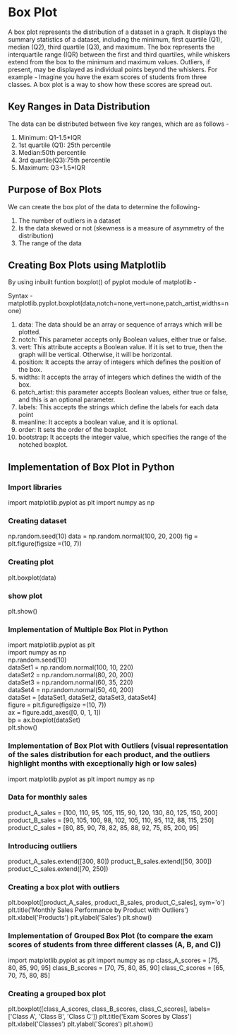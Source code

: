 # Box Plot 

A box plot represents the distribution of a dataset in a graph. It displays the summary statistics of a dataset, including the minimum, first quartile (Q1), median (Q2), third quartile (Q3), and maximum. The box represents the interquartile range (IQR) between the first and third quartiles, while whiskers extend from the box to the minimum and maximum values. Outliers, if present, may be displayed as individual points beyond the whiskers.
For example - Imagine you have the exam scores of students from three classes. A box plot is a way to show how these scores are spread out.

## Key Ranges in Data Distribution 

The data can be distributed between five key ranges, which are as follows - 
1. Minimum: Q1-1.5*IQR
2. 1st quartile (Q1): 25th percentile
3. Median:50th percentile
4. 3rd quartile(Q3):75th percentile
5. Maximum: Q3+1.5*IQR

## Purpose of Box Plots

We can create the box plot of the data to determine the following- 
1. The number of outliers in a dataset
2. Is the data skewed or not (skewness is a measure of asymmetry of the distribution) 
3. The range of the data

## Creating Box Plots using Matplotlib

By using inbuilt funtion boxplot() of pyplot module of matplotlib - 

Syntax - matplotlib.pyplot.boxplot(data,notch=none,vert=none,patch_artist,widths=none)  

1. data: The data should be an array or sequence of arrays which will be plotted.
2. notch: This parameter accepts only Boolean values, either true or false.
3. vert: This attribute accepts a Boolean value. If it is set to true, then the graph will be vertical. Otherwise, it will be horizontal.
4. position: It accepts the array of integers which defines the position of the box.
5. widths: It accepts the array of integers which defines the width of the box.
6. patch_artist: this parameter accepts Boolean values, either true or false, and this is an optional parameter.
7. labels: This accepts the strings which define the labels for each data point
8. meanline: It accepts a boolean value, and it is optional.
9. order: It sets the order of the boxplot.
10. bootstrap: It accepts the integer value, which specifies the range of the notched boxplot.

## Implementation of Box Plot in Python

### Import libraries
import matplotlib.pyplot as plt
import numpy as np 

### Creating dataset
np.random.seed(10)
data = np.random.normal(100, 20, 200) 
fig = plt.figure(figsize =(10, 7))

### Creating plot
plt.boxplot(data)

### show plot
plt.show()

### Implementation of Multiple Box Plot in Python
import matplotlib.pyplot as plt  
import numpy as np  
np.random.seed(10)  
dataSet1 = np.random.normal(100, 10, 220)  
dataSet2 = np.random.normal(80, 20, 200)  
dataSet3 = np.random.normal(60, 35, 220)  
dataSet4 = np.random.normal(50, 40, 200)  
dataSet = [dataSet1, dataSet2, dataSet3, dataSet4]  
figure = plt.figure(figsize =(10, 7))  
ax = figure.add_axes([0, 0, 1, 1])  
bp = ax.boxplot(dataSet)  
plt.show()  

### Implementation of Box Plot with Outliers (visual representation of the sales distribution for each product, and the outliers highlight months with exceptionally high or low sales)
import matplotlib.pyplot as plt
import numpy as np

### Data for monthly sales
product_A_sales = [100, 110, 95, 105, 115, 90, 120, 130, 80, 125, 150, 200]
product_B_sales = [90, 105, 100, 98, 102, 105, 110, 95, 112, 88, 115, 250]
product_C_sales = [80, 85, 90, 78, 82, 85, 88, 92, 75, 85, 200, 95]

### Introducing outliers 
product_A_sales.extend([300, 80])
product_B_sales.extend([50, 300])
product_C_sales.extend([70, 250])

### Creating a box plot with outliers
plt.boxplot([product_A_sales, product_B_sales, product_C_sales], sym='o')
plt.title('Monthly Sales Performance by Product with Outliers')
plt.xlabel('Products')
plt.ylabel('Sales')
plt.show()

### Implementation of Grouped Box Plot (to compare the exam scores of students from three different classes (A, B, and C))
import matplotlib.pyplot as plt
import numpy as np
class_A_scores = [75, 80, 85, 90, 95]
class_B_scores = [70, 75, 80, 85, 90]
class_C_scores = [65, 70, 75, 80, 85]

### Creating a grouped box plot
plt.boxplot([class_A_scores, class_B_scores, class_C_scores], labels=['Class A', 'Class B', 'Class C'])
plt.title('Exam Scores by Class')
plt.xlabel('Classes')
plt.ylabel('Scores')
plt.show()
